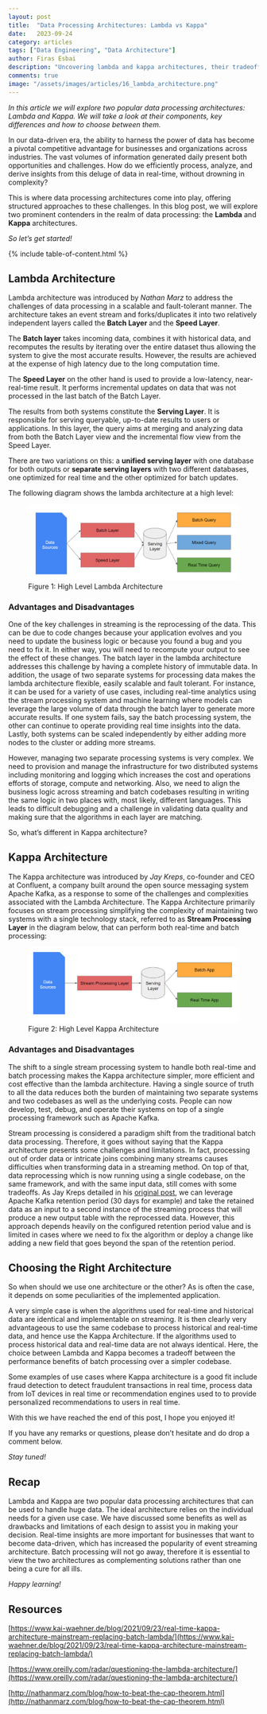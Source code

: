 ```yaml
---
layout: post
title:  "Data Processing Architectures: Lambda vs Kappa"
date:   2023-09-24
category: articles
tags: ["Data Engineering", "Data Architecture"]
author: Firas Esbai
description: "Uncovering lambda and kappa architectures, their tradeoffs and use cases and how to choose the right architecture"
comments: true
image: "/assets/images/articles/16_lambda_architecture.png"
---
```


*In this article we will explore two popular data processing architectures: Lambda and Kappa. We will take a look at their components, key differences and how to choose between them.*

In our data-driven era, the ability to harness the power of data has become a pivotal competitive advantage for businesses and organizations across industries. The vast volumes of information generated daily present both opportunities and challenges. How do we efficiently process, analyze, and derive insights from this deluge of data in real-time, without drowning in complexity?

This is where data processing architectures come into play, offering structured approaches to these challenges. In this blog post, we will explore two prominent contenders in the realm of data processing: the **Lambda** and **Kappa** architectures. 

*So let’s get started!*

{% include table-of-content.html %}

## Lambda Architecture ##

Lambda architecture was introduced by *Nathan Marz* to address the challenges of data processing in a scalable and fault-tolerant manner.
The architecture takes an event stream and forks/duplicates it into two relatively independent layers called the **Batch Layer** and the **Speed Layer**.

The **Batch layer** takes incoming data, combines it with historical data, and recomputes the results by iterating over the entire dataset thus allowing the system to give the most accurate results. However, the results are achieved at the expense of high latency due to the long computation time.

The **Speed Layer** on the other hand is used to provide a low-latency, near-real-time result. It performs incremental updates on data that was not processed in the last batch of the Batch Layer.

The results from both systems constitute the **Serving Layer**. It is responsible for serving queryable, up-to-date results to users or applications. In this layer, the query aims at merging and analyzing data from both the Batch Layer view and the incremental flow view from the Speed Layer.

There are two variations on this: a **unified serving layer** with one database for both outputs or **separate serving layers** with two different databases, one optimized for real time and the other optimized for batch updates. 

The following diagram shows the lambda architecture at a high level: 

<figure>
  <img src="/assets/images/articles/16_lambda_architecture.png" alt="diagram showing high level components of lambda architecture">
  <figcaption>Figure 1: High Level Lambda Architecture</figcaption>
</figure>

### Advantages and Disadvantages ###

One of the key challenges in streaming is the reprocessing of the data. This can be due to code changes because your application evolves and you need to update the business logic or because you found a bug and you need to fix it. In either way, you will need to recompute your output to see the effect of these changes. The batch layer in the lambda architecture addresses this challenge by having a complete history of immutable data. In addition, the usage of two separate systems for processing data makes the lambda architecture flexible, easily scalable and fault tolerant. For instance, it can be used for a variety of use cases, including real-time analytics using the stream processing system and machine learning where models can leverage the large volume of data through the batch layer to generate more accurate results. If one system fails, say the batch processing system, the other can continue to operate providing real time insights into the data. Lastly, both systems can be scaled independently by either adding more nodes to the cluster or adding more streams. 
 
However, managing two separate processing systems is very complex. We need to provision and manage the infrastructure for two distributed systems including monitoring and logging which increases the cost and operations efforts of storage, compute and networking. Also, we need to align the business logic across streaming and batch codebases resulting in writing the same logic in two places with, most likely, different languages. This leads to difficult debugging and a challenge in validating data quality and making sure that the algorithms in each layer are matching. 

So, what’s different in Kappa architecture?

## Kappa Architecture ##

The Kappa architecture was introduced by *Jay Kreps*, co-founder and CEO at Confluent, a company built around the open source messaging system Apache Kafka, as a response to some of the challenges and complexities associated with the Lambda Architecture. 
The Kappa Architecture primarily focuses on stream processing simplifying the complexity of maintaining two systems with a single technology stack, referred to as **Stream Processing Layer** in the diagram below, that can perform both real-time and batch processing: 

<figure>
  <img src="/assets/images/articles/16_kappa_architecture.png" alt="diagram showing high level components of kappa architecture">
  <figcaption>Figure 2: High Level Kappa Architecture</figcaption>
</figure>

### Advantages and Disadvantages ###

The shift to a single stream processing system to handle both real-time and batch processing makes the Kappa architecture simpler, more efficient and cost effective than the lambda architecture. Having a single source of truth to all the data reduces both the burden of maintaining two separate systems and two codebases as well as the underlying costs. People can now develop, test, debug, and operate their systems on top of a single processing framework such as Apache Kafka. 

Stream processing is considered a paradigm shift from the traditional batch data processing. Therefore, it goes without saying that the Kappa architecture presents some challenges and limitations. In fact, processing out of order data or intricate joins combining many streams causes difficulties when transforming data in a streaming method. On top of that, data reprocessing which is now running using a single codebase, on the same framework, and with the same input data, still comes with some tradeoffs. As Jay Kreps detailed in his 
[original post](https://www.oreilly.com/radar/questioning-the-lambda-architecture/), we can leverage Apache Kafka retention period (30 days for example) and take the retained data as an input to a second instance of the streaming process that will produce a new output table with the reprocessed data. However, this approach depends heavily on the configured retention period value and is limited in cases where we need to fix the algorithm or deploy a change like adding a new field that goes beyond the span of the retention period. 

## Choosing the Right Architecture  ##

So when should we use one architecture or the other? As is often the case, it depends on some peculiarities of the implemented application.

A very simple case is when the algorithms used for real-time and historical data are identical and implementable on streaming. It is then clearly very advantageous to use the same codebase to process historical and real-time data, and hence use the Kappa Architecture.
If the algorithms used to process historical data and real-time data are not always identical. Here, the choice between Lambda and Kappa becomes a tradeoff between the performance benefits of batch processing over a simpler codebase.

Some examples of use cases where Kappa architecture is a good fit include fraud detection to detect fraudulent transactions in real time, process data from IoT devices in real time or recommendation engines used to to provide personalized recommendations to users in real time. 


With this we have reached the end of this post, I hope you enjoyed it!

If you have any remarks or questions, please don’t hesitate and do drop a comment below.

*Stay tuned!* 

## Recap ##

Lambda and Kappa are two popular data processing architectures that can be used to handle huge data. The ideal architecture relies on the individual needs for a given use case. We have discussed some benefits as well as drawbacks and limitations of each design to assist you in making your decision. Real-time insights are more important for businesses that want to become data-driven, which has increased the popularity of event streaming architecture. Batch processing will not go away, therefore it is essential to view the two architectures as complementing solutions rather than one being a cure for all ills. 

*Happy learning!*

## Resources ##

[https://www.kai-waehner.de/blog/2021/09/23/real-time-kappa-architecture-mainstream-replacing-batch-lambda/](https://www.kai-waehner.de/blog/2021/09/23/real-time-kappa-architecture-mainstream-replacing-batch-lambda/)

[https://www.oreilly.com/radar/questioning-the-lambda-architecture/](https://www.oreilly.com/radar/questioning-the-lambda-architecture/)

[http://nathanmarz.com/blog/how-to-beat-the-cap-theorem.html](http://nathanmarz.com/blog/how-to-beat-the-cap-theorem.html)